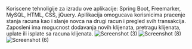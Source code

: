 Koriscene tehnoligije za izradu ove aplikacije: Spring Boot, Freemarker, MySQL, HTML, CSS, jQuery.
Apllikacija omogucava korisnicima pracenje stanja racuna kao i slanje novca na drugi racun i pregled svih transakcija.
Zaposleni ima mogucnost dodavanja novih klijenata, pretragu klijenata, uplate ili isplate sa racuna klijenata.
![Screenshot (3)](https://user-images.githubusercontent.com/76007389/223080716-839a498f-b559-477e-8e6f-04b9d5d983f6.png)
![Screenshot (8)](https://user-images.githubusercontent.com/76007389/223205690-45642893-2193-4487-b4f0-6e9c858ba867.png)
![Screenshot (6)](https://user-images.githubusercontent.com/76007389/223205839-77725f4a-7b63-4d00-917f-1b88bd56dc92.png)




